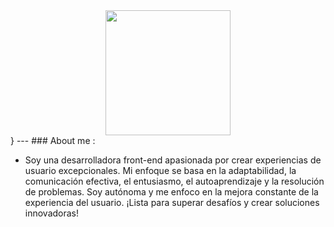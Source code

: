 <div align="center">
  <img src="https://media.giphy.com/media/2IudUHdI075HL02Pkk/giphy.gif" width="200" />
</div>}
---
### About me :

- Soy una desarrolladora front-end apasionada por crear experiencias de usuario excepcionales. Mi enfoque se basa en la adaptabilidad, la comunicación efectiva, el entusiasmo, el autoaprendizaje y la resolución de problemas. Soy autónoma y me enfoco en la mejora constante de la experiencia del usuario. ¡Lista para superar desafíos y crear soluciones innovadoras!
